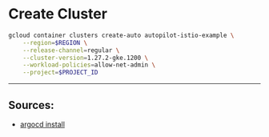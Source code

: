 # Create Cluster


```sh
gcloud container clusters create-auto autopilot-istio-example \
    --region=$REGION \
    --release-channel=regular \
    --cluster-version=1.27.2-gke.1200 \
    --workload-policies=allow-net-admin \
    --project=$PROJECT_ID
```



---

## Sources:

- [argocd install](https://chimbu.medium.com/installing-istio-not-anthos-service-mesh-on-gke-autopilot-2b78f1bbe90a)


